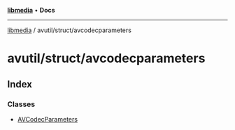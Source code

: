[**libmedia**](../../../README.md) • **Docs**

***

[libmedia](../../../README.md) / avutil/struct/avcodecparameters

# avutil/struct/avcodecparameters

## Index

### Classes

- [AVCodecParameters](classes/AVCodecParameters.md)

